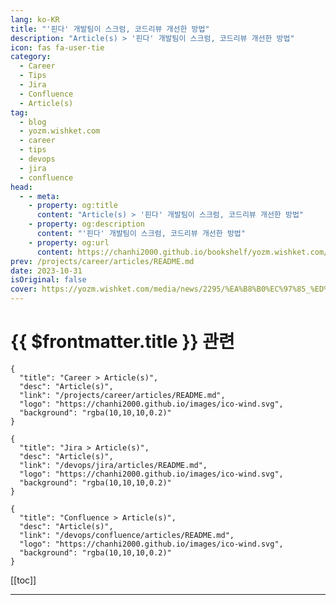```yaml
---
lang: ko-KR
title: "'핀다' 개발팀이 스크럼, 코드리뷰 개선한 방법"
description: "Article(s) > '핀다' 개발팀이 스크럼, 코드리뷰 개선한 방법"
icon: fas fa-user-tie
category: 
  - Career
  - Tips
  - Jira
  - Confluence
  - Article(s)
tag: 
  - blog
  - yozm.wishket.com
  - career
  - tips
  - devops
  - jira
  - confluence
head:
  - - meta:
    - property: og:title
      content: "Article(s) > '핀다' 개발팀이 스크럼, 코드리뷰 개선한 방법"
    - property: og:description
      content: "'핀다' 개발팀이 스크럼, 코드리뷰 개선한 방법"
    - property: og:url
      content: https://chanhi2000.github.io/bookshelf/yozm.wishket.com/2295.html
prev: /projects/career/articles/README.md
date: 2023-10-31
isOriginal: false
cover: https://yozm.wishket.com/media/news/2295/%EA%B8%B0%EC%97%85_%ED%94%84%EB%A1%9C%ED%8C%8C%EC%9D%BC%EB%A7%81__%EC%A0%95%EB%B3%B4_%EC%86%8C%EB%9F%89_2x.png
---
```


# {{ $frontmatter.title }} 관련

```component VPCard
{
  "title": "Career > Article(s)",
  "desc": "Article(s)",
  "link": "/projects/career/articles/README.md",
  "logo": "https://chanhi2000.github.io/images/ico-wind.svg",
  "background": "rgba(10,10,10,0.2)"
}
```

```component VPCard
{
  "title": "Jira > Article(s)",
  "desc": "Article(s)",
  "link": "/devops/jira/articles/README.md",
  "logo": "https://chanhi2000.github.io/images/ico-wind.svg",
  "background": "rgba(10,10,10,0.2)"
}
```

```component VPCard
{
  "title": "Confluence > Article(s)",
  "desc": "Article(s)",
  "link": "/devops/confluence/articles/README.md",
  "logo": "https://chanhi2000.github.io/images/ico-wind.svg",
  "background": "rgba(10,10,10,0.2)"
}
```

[[toc]]

---

<SiteInfo
  name="'핀다' 개발팀이 스크럼, 코드리뷰 개선한 방법 | 요즘IT"
  desc="이번 글에서는 제가 팀빌딩을 하면서 고민했던 내용과 FINDA 현금그로스 PG 개발문화의 과거와 현재에 대해서 이야기해 보려고 합니다. FINDA 내에는 다양한 PT가 있고, 여러 PT가 하나의 PG로 모여 일합니다. 다수의 인원과 다양한 직군이 만나 일하는 방식에서 더 일 잘하는 개발문화에 대한 주제가 필요해 보여서 해당 주제로 이야기하려고 합니다. 사례 중심으로 개발문화란 무엇이고, FINDA 현금그로스 PG 자산/신용관리 PT의 개발문화는 어떻게 변화가 되었는지 알아볼게요!"
  url="https://yozm.wishket.com/magazine/detail/2295/"
  logo="https://yozm.wishket.com/favicon.ico"
  preview="https://yozm.wishket.com/media/news/2295/%EA%B8%B0%EC%97%85_%ED%94%84%EB%A1%9C%ED%8C%8C%EC%9D%BC%EB%A7%81__%EC%A0%95%EB%B3%B4_%EC%86%8C%EB%9F%89_2x.png"/>

<!-- TODO: 작성 -->

